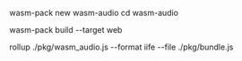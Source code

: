 
wasm-pack new wasm-audio
cd wasm-audio

wasm-pack build --target web

rollup ./pkg/wasm_audio.js --format iife --file ./pkg/bundle.js
